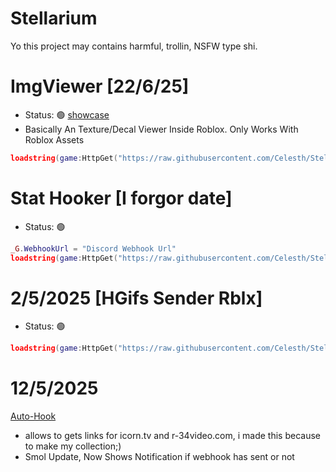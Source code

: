 # Stellarium
Yo this project may contains harmful, trollin, NSFW type shi.

# ImgViewer [22/6/25]
- Status: 🟢
[showcase](assets/Screenshot_2025-06-22-16-38-31-896_com.roblox.client.png)
- Basically An Texture/Decal Viewer Inside Roblox. Only Works With Roblox Assets
```lua
loadstring(game:HttpGet("https://raw.githubusercontent.com/Celesth/Stellarium/main/roblox/Universal/ImgViewer.luau"))()
```


# Stat Hooker [I forgor date]
- Status: 🟢
```lua
_G.WebhookUrl = "Discord Webhook Url"
loadstring(game:HttpGet("https://raw.githubusercontent.com/Celesth/Stellarium/main/roblox/SolsRNG/stathook.luau"))()
```

# 2/5/2025 [HGifs Sender Rblx]
- Status: 🟢
```lua
loadstring(game:HttpGet("https://raw.githubusercontent.com/Celesth/Stellarium/main/roblox/discord/NSFW-Webhook.luau"))()
```

# 12/5/2025
[Auto-Hook](browser/auto-hook.js)
- allows to gets links for icorn.tv and r-34video.com, i made this because to make my collection;)
- Smol Update, Now Shows Notification if webhook has sent or not
